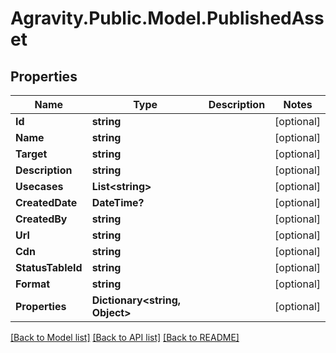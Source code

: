 # Agravity.Public.Model.PublishedAsset

## Properties

Name | Type | Description | Notes
------------ | ------------- | ------------- | -------------
**Id** | **string** |  | [optional] 
**Name** | **string** |  | [optional] 
**Target** | **string** |  | [optional] 
**Description** | **string** |  | [optional] 
**Usecases** | **List&lt;string&gt;** |  | [optional] 
**CreatedDate** | **DateTime?** |  | [optional] 
**CreatedBy** | **string** |  | [optional] 
**Url** | **string** |  | [optional] 
**Cdn** | **string** |  | [optional] 
**StatusTableId** | **string** |  | [optional] 
**Format** | **string** |  | [optional] 
**Properties** | **Dictionary&lt;string, Object&gt;** |  | [optional] 

[[Back to Model list]](../README.md#documentation-for-models) [[Back to API list]](../README.md#documentation-for-api-endpoints) [[Back to README]](../README.md)

